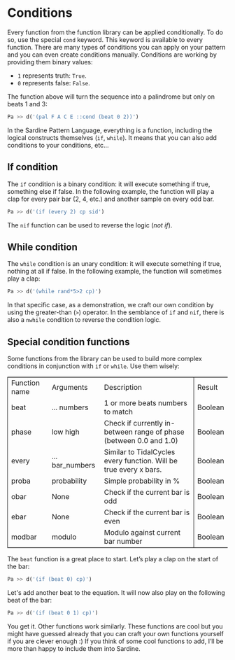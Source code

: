 # Conditions

Every function from the function library can be applied conditionally. To do so, use the special `cond` keyword. This keyword is available to every function. There are many types of conditions you can apply on your pattern and you can even create conditions manually. Conditions are working by providing them binary values:

- `1` represents truth: `True`.
- `0` represents false: `False`.

The function above will turn the sequence into a palindrome but only on beats 1 and 3:

```python
Pa >> d('(pal F A C E ::cond (beat 0 2))')
```

In the Sardine Pattern Language, everything is a function, including the logical constructs themselves (`if`, `while`). It means that you can also add conditions to your conditions, etc&#x2026;

## If condition

The `if` condition is a binary condition: it will execute something if true, something else if false. In the following example, the function will play a clap for every pair bar (2, 4, etc.) and another sample on every odd bar.
 ```python   
Pa >> d('(if (every 2) cp sid')
```
    
The `nif` function can be used to reverse the logic (*not if*).

## While condition

The `while` condition is an unary condition: it will execute something if true, nothing at all if false. In the following example, the function will sometimes play a clap:
    
```python
Pa >> d('(while rand*5>2 cp)')
```
    
In that specific case, as a demonstration, we craft our own condition by using the greater-than (`>`) operator.
In the semblance of `if` and `nif`, there is also a `nwhile` condition to reverse the condition logic.

## Special condition functions

Some functions from the library can be used to build more complex conditions in conjunction with `if` or `while`. Use them wisely:
    
<table border="2" cellspacing="0" cellpadding="6" rules="groups" frame="hsides">


<colgroup>
<col  class="org-left" />

<col  class="org-left" />

<col  class="org-left" />
</colgroup>
<tbody>
<tr>
<td class="org-left">Function name</td>
<td class="org-left">Arguments</td>
<td class="org-left">Description</td>
<td class="org-left">Result</td>
</tr>


<tr>
<td class="org-left">beat</td>
<td class="org-left">... numbers</td>
<td class="org-left">1 or more beats numbers to match</td>
<td class="org-left">Boolean</td>
</tr>

<tr>
<td class="org-left">phase</td>
<td class="org-left">low high </td>
<td class="org-left">Check if currently in-between range of phase (between 0.0 and 1.0)</td>
<td class="org-left">Boolean</td>
</tr>

<tr>
<td class="org-left">every</td>
<td class="org-left">... bar_numbers </td>
<td class="org-left">Similar to TidalCycles every function. Will be true every x bars.</td>
<td class="org-left">Boolean</td>
</tr>

<tr>
<td class="org-left">proba</td>
<td class="org-left">probability</td>
<td class="org-left">Simple probability in %</td>
<td class="org-left">Boolean</td>
</tr>


<tr>
<td class="org-left">obar</td>
<td class="org-left">None</td>
<td class="org-left">Check if the current bar is odd</td>
<td class="org-left">Boolean</td>
</tr>

<tr>
<td class="org-left">ebar</td>
<td class="org-left">None</td>
<td class="org-left">Check if the current bar is even</td>
<td class="org-left">Boolean</td>
</tr>


<tr>
<td class="org-left">modbar</td>
<td class="org-left">modulo</td>
<td class="org-left">Modulo against current bar number</td>
<td class="org-left">Boolean</td>
</tr>

</tbody>
</table>
    
The `beat` function is a great place to start. Let&rsquo;s play a clap on the start of the bar:
```python 
Pa >> d('(if (beat 0) cp)')
```
    
Let's add another beat to the equation. It will now also play on the following beat of the bar:
       
```python
Pa >> d('(if (beat 0 1) cp)')
```
    
You get it. Other functions work similarly.
These functions are cool but you might have guessed already that you can craft your own functions yourself if you are clever enough :) If you think of some cool functions to add, I&rsquo;ll be more than happy to include them into Sardine.

